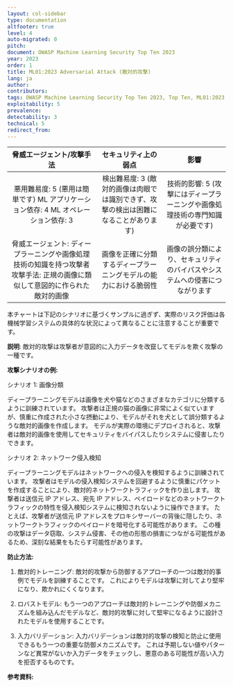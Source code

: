 ```yaml
---
layout: col-sidebar
type: documentation
altfooter: true
level: 4
auto-migrated: 0
pitch:
document: OWASP Machine Learning Security Top Ten 2023
year: 2023
order: 1
title: ML01:2023 Adversarial Attack (敵対的攻撃)
lang: ja
author:
contributors:
tags: OWASP Machine Learning Security Top Ten 2023, Top Ten, ML01:2023, mltop10, mlsectop10
exploitability: 5
prevalence:
detectability: 3
technical: 5
redirect_from:
---
```




| 脅威エージェント/攻撃手法 | セキュリティ上の弱点 | 影響 |
|:-------------------------:|:--------------------:|:----:|
| 悪用難易度: 5 (悪用は簡単です) ML アプリケーション依存: 4 ML オペレーション依存: 3 | 検出難易度: 3 (敵対的画像は肉眼では識別できず、攻撃の検出は困難になることがあります) | 技術的影響: 5 (攻撃にはディープラーニングや画像処理技術の専門知識が必要です) |
| 脅威エージェント: ディープラーニングや画像処理技術の知識を持つ攻撃者 攻撃手法: 正規の画像に類似して意図的に作られた敵対的画像 | 画像を正確に分類するディープラーニングモデルの能力における脆弱性 | 画像の誤分類により、セキュリティのバイパスやシステムへの侵害につながります |

本チャートは下記のシナリオに基づくサンプルに過ぎず、実際のリスク評価は各機械学習システムの具体的な状況によって異なることに注意することが重要です。



**説明**:
敵対的攻撃は攻撃者が意図的に入力データを改竄してモデルを欺く攻撃の一種です。


**攻撃シナリオの例:**

シナリオ 1: 画像分類

ディープラーニングモデルは画像を犬や猫などのさまざまなカテゴリに分類するように訓練されています。
攻撃者は正規の猫の画像に非常によく似ていますが、慎重に作成された小さな摂動により、モデルがそれを犬として誤分類するような敵対的画像を作成します。
モデルが実際の環境にデプロイされると、攻撃者は敵対的画像を使用してセキュリティをバイパスしたりシステムに侵害したりできます。





シナリオ 2: ネットワーク侵入検知

ディープラーニングモデルはネットワークへの侵入を検知するように訓練されています。
攻撃者はモデルの侵入検知システムを回避するように慎重にパケットを作成することにより、敵対的ネットワークトラフィックを作り出します。
攻撃者は送信元 IP アドレス、宛先 IP アドレス、ペイロードなどのネットワークトラフィックの特性を侵入検知システムに検知されないように操作できます。
たとえば、攻撃者が送信元 IP アドレスをプロキシサーバーの背後に隠したり、ネットワークトラフィックのペイロードを暗号化する可能性があります。
この種の攻撃はデータ窃取、システム侵害、その他の形態の損害につながる可能性があるため、深刻な結果をもたらす可能性があります。






**防止方法:**

1. 敵対的トレーニング: 敵対的攻撃から防御するアプローチの一つは敵対的事例でモデルを訓練することです。
   これによりモデルは攻撃に対してより堅牢になり、欺かれにくくなります。



2. ロバストモデル: もう一つのアプローチは敵対的トレーニングや防御メカニズムを組み込んだモデルなど、敵対的攻撃に対して堅牢になるように設計されたモデルを使用することです。



3. 入力バリデーション: 入力バリデーションは敵対的攻撃の検知と防止に使用できるもう一つの重要な防御メカニズムです。
   これは予期しない値やパターンなど異常がないか入力データをチェックし、悪意のある可能性が高い入力を拒否するものです。




**参考資料:**
